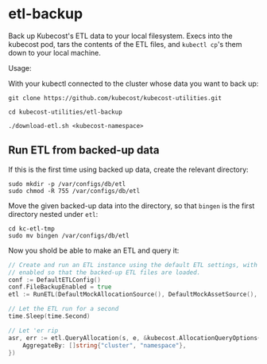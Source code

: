 # etl-backup
Back up Kubecost's ETL data to your local filesystem. Execs into the kubecost pod, tars the contents of the ETL files, and `kubectl cp`'s them down to your local machine.

Usage: 

With your kubectl connected to the cluster whose data you want to back up:

```
git clone https://github.com/kubecost/kubecost-utilities.git

cd kubecost-utilities/etl-backup

./download-etl.sh <kubecost-namespace>
```

## Run ETL from backed-up data

If this is the first time using backed up data, create the relevant directory:
```
sudo mkdir -p /var/configs/db/etl
sudo chmod -R 755 /var/configs/db/etl
```

Move the given backed-up data into the directory, so that `bingen` is the first directory nested under `etl`:
```
cd kc-etl-tmp
sudo mv bingen /var/configs/db/etl
```

Now you shold be able to make an ETL and query it:
```go
// Create and run an ETL instance using the default ETL settings, with file backup
// enabled so that the backed-up ETL files are loaded.
conf := DefaultETLConfig()
conf.FileBackupEnabled = true
etl := RunETL(DefaultMockAllocationSource(), DefaultMockAssetSource(), nil, conf)

// Let the ETL run for a second
time.Sleep(time.Second)

// Let 'er rip
asr, err := etl.QueryAllocation(s, e, &kubecost.AllocationQueryOptions{
	AggregateBy: []string{"cluster", "namespace"},
})
```
